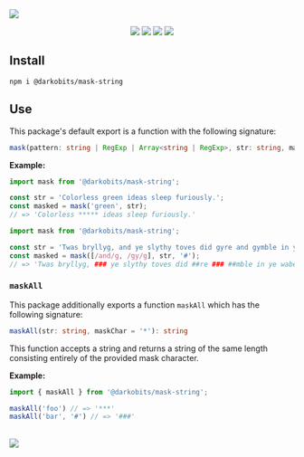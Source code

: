 <a href="#top" id="top">
  <img src="https://user-images.githubusercontent.com/441546/102348696-1a3f6900-3f57-11eb-9184-bf0d192c606e.png" style="max-width: 100%;">
</a>
<p align="center">
  <a href="https://www.npmjs.com/package/@darkobits/mask-string"><img src="https://img.shields.io/npm/v/@darkobits/mask-string.svg?style=flat-square"></a>
  <a href="https://github.com/darkobits/mask-string/actions?query=workflow%3ACI"><img src="https://img.shields.io/github/workflow/status/darkobits/mask-string/CI/master?style=flat-square"></a>
  <a href="https://app.codecov.io/gh/darkobits/mask-string/branch/master"><img src="https://img.shields.io/codecov/c/github/darkobits/mask-string/master?style=flat-square"></a>
  <a href="https://depfu.com/github/darkobits/mask-string"><img src="https://img.shields.io/depfu/darkobits/mask-string?style=flat-square"></a>
</p>

## Install

```
npm i @darkobits/mask-string
```

## Use

This package's default export is a function with the following signature:

```ts
mask(pattern: string | RegExp | Array<string | RegExp>, str: string, maskChar = '*'): string
```

**Example:**

```ts
import mask from '@darkobits/mask-string';

const str = 'Colorless green ideas sleep furiously.';
const masked = mask('green', str);
// => 'Colorless ***** ideas sleep furiously.'
```

```ts
import mask from '@darkobits/mask-string';

const str = 'Twas bryllyg, and ye slythy toves did gyre and gymble in ye wabe.';
const masked = mask([/and/g, /gy/g], str, '#');
// => 'Twas bryllyg, ### ye slythy toves did ##re ### ##mble in ye wabe.'
```

### `maskAll`

This package additionally exports a function `maskAll` which has the following signature:

```ts
maskAll(str: string, maskChar = '*'): string
```

This function accepts a string and returns a string of the same length consisting entirely of the provided mask character.

**Example:**

```ts
import { maskAll } from '@darkobits/mask-string';

maskAll('foo') // => '***'
maskAll('bar', '#') // => '###'
```

<br />
<a href="#top">
  <img src="https://user-images.githubusercontent.com/441546/102322726-5e6d4200-3f34-11eb-89f2-c31624ab7488.png" style="max-width: 100%;">
</a>
